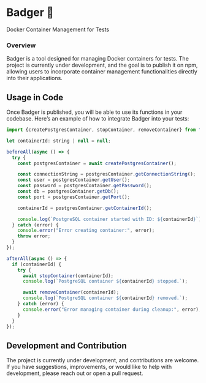 # Badger 🦡

Docker Container Management for Tests

### Overview

Badger is a tool designed for managing Docker containers for tests. The project is currently under development, and the goal is to publish it on npm, allowing users to incorporate container management functionalities directly into their applications.

## Usage in Code

Once Badger is published, you will be able to use its functions in your codebase. Here’s an example of how to integrate Badger into your tests:

```javascript
import {createPostgresContainer, stopContainer, removeContainer} from "badger";

let containerId: string | null = null;

beforeAll(async () => {
  try {
    const postgresContainer = await createPostgresContainer();

    const connectionString = postgresContainer.getConnectionString();
    const user = postgresContainer.getUser();
    const password = postgresContainer.getPassword();
    const db = postgresContainer.getDb();
    const port = postgresContainer.getPort();

    containerId = postgresContainer.getContainerId();

    console.log(`PostgreSQL container started with ID: ${containerId}`);
  } catch (error) {
    console.error("Error creating container:", error);
    throw error;
  }
});

afterAll(async () => {
  if (containerId) {
    try {
      await stopContainer(containerId);
      console.log(`PostgreSQL container ${containerId} stopped.`);

      await removeContainer(containerId);
      console.log(`PostgreSQL container ${containerId} removed.`);
    } catch (error) {
      console.error("Error managing container during cleanup:", error);
    }
  }
});
```

## Development and Contribution

The project is currently under development, and contributions are welcome. If you have suggestions, improvements, or would like to help with development, please reach out or open a pull request.
